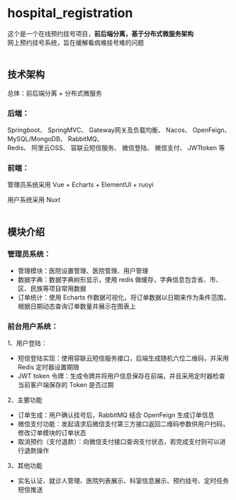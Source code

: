 # hospital_registration
这个是一个在线预约挂号项目，**前后端分离，基于分布式微服务架构**<br>
网上预约挂号系统，旨在缓解看病难挂号难的问题
<br><br>

## 技术架构
总体：前后端分离 + 分布式微服务
### 后端：
Springboot、 SpringMVC、 Gateway网关及负载均衡、 Nacos、 OpenFeign、 MySQL/MongoDB、 RabbitMQ、<br> Redis、 阿里云OSS、 容联云短信服务、 微信登陆、 微信支付、 JWTtoken 等

### 前端：
管理员系统采用 Vue + Echarts + ElementUI + ruoyi

用户系统采用 Nuxt
<br><br>

## 模块介绍
### 管理员系统：
- 管理模块：医院设置管理、医院管理、用户管理<br>
- 数据字典：数据字典树形显示，使用 redis 做缓存，字典信息包含省、市、区、民族等项目常用数据<br>
- 订单统计：使用 Echarts 作数据可视化，将订单数据以日期来作为条件范围，根据日期动态查询订单数量并展示在图表上<br>
### 前台用户系统：
1、用户登陆：<br>
- 短信登陆实现：使用容联云短信服务接口，后端生成随机六位二维码，并采用 Redis 定时器设置期限<br>
- JWT token 令牌：生成令牌并将用户信息保存在前端，并且采用定时器检查当前客户端保存的 Token 是否过期

2、主要功能
- 订单生成：用户确认挂号后，RabbitMQ 结合 OpenFeign 生成订单信息<br>
- 微信支付功能：发起请求后微信支付第三方接口返回二维码参数供用户扫码，修改订单模块的订单状态<br>
- 取消预约（支付退款）：向微信支付接口查询支付状态，若完成支付则可以进行退款操作<br>

3、其他功能
- 实名认证、就诊人管理、医院列表展示、科室信息展示、预约挂号、定时任务短信推送<br>
